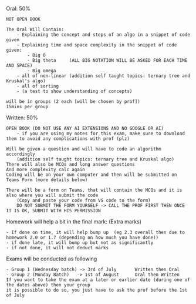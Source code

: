 Oral: 50%

    NOT OPEN BOOK

    The Oral Will Contain:
        - Explaining the concept and steps of an algo in a snippet of code given
        - Explaining time and space complexity in the snippet of code given:
            - Big O
            - Big theta     (ALL BIG NOTATION WILL BE ASKED FOR EACH TIME AND SPACE)
            - Big omega
        - all of non-linear (addition self taught topics: ternary tree and Kruskal's algo)
        - all of sorting
        - (a test to show understanding of concepts)
    
    will be in groups (2 each [will be chosen by prof])
    15mins per group

Written: 50%

    OPEN BOOK (DO NOT USE ANY AI EXTENSIONS AND NO GOOGLE OR AI)
        - if you are using my notes for this exam, make sure to download them to avoid any complications with prof (plz)
    
    Will be given a question and will have to code an algorithm accordingly
        (addition self taught topics: ternary tree and Kruskal algo)
    There will also be MCQs and long answer questions
    And more complexity calc again
    Coding will be on your own computer and then will be submitted on Teams Form (more details below)
    
    There will be a form on Teams, that will contain the MCQs and it is also where you will submit the code
        (Copy and paste your code from VS code to the form)
        DO NOT SUBMIT THE FORM YOURSELF -> CALL THE PROF FIRST THEN ONCE IT IS OK, SUBMIT WITH HIS PERMISSION


Homework will help a bit in the final mark: (Extra marks)

    - If done on time, it will help bump up  (eg 2.3 overall then due to homework 2.0 or 1.7 (depending on how much you have done))
    - if done late, it will bump up but not as significantly
    - if not done, it will not deduct marks

Exams will be conducted as following
    
    - Group 1 (Wednesday batch) -> 3rd of July       Written then Oral
    - Group 2 (Monday Batch)   -> 1st of August      Oral then Written
    If you want to take the exam at a later or earlier date (during one of the dates above) then your group
    it is possible to do so, you just have to ask the prof before the 1st of July
